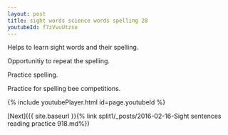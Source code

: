 ```yaml
---
layout: post
title: sight words science words spelling 28
youtubeId: f7zVvuUtzso
---
```

 
 
Helps to learn sight words and their spelling.

Opportunitiy to repeat the spelling. 

Practice spelling. 
 
Practice for spelling bee competitions. 
 
{% include youtubePlayer.html id=page.youtubeId %}
 
 

[Next]({{ site.baseurl }}{% link  split1/_posts/2016-02-16-Sight sentences reading practice 918.md%})
 
